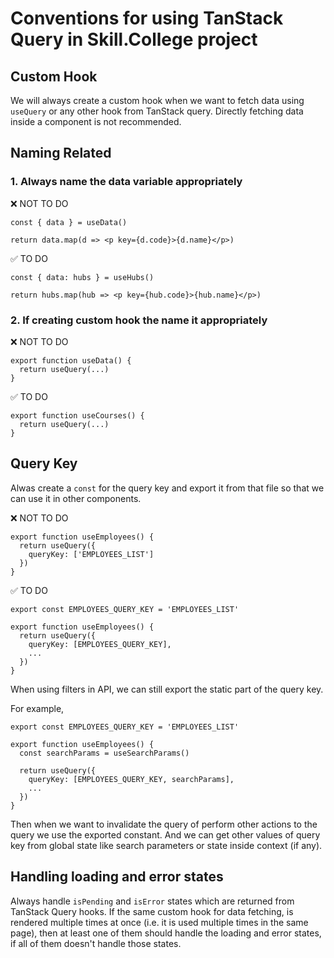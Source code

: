 # Conventions for using TanStack Query in Skill.College project

## Custom Hook

We will always create a custom hook when we want to fetch data using `useQuery` or any other hook from TanStack query. Directly fetching data inside a component is not recommended.

## Naming Related

### 1. Always name the data variable appropriately

❌ NOT TO DO

```TSX
const { data } = useData()

return data.map(d => <p key={d.code}>{d.name}</p>)
```

✅ TO DO

```TSX
const { data: hubs } = useHubs()

return hubs.map(hub => <p key={hub.code}>{hub.name}</p>)
```

### 2. If creating custom hook the name it appropriately

❌ NOT TO DO

```TSX
export function useData() {
  return useQuery(...)
}
```

✅ TO DO

```TSX
export function useCourses() {
  return useQuery(...)
}
```

## Query Key

Alwas create a `const` for the query key and export it from that file so that we can use it in other components.

❌ NOT TO DO

```TSX
export function useEmployees() {
  return useQuery({
    queryKey: ['EMPLOYEES_LIST']
  })
}
```

✅ TO DO

```TSX
export const EMPLOYEES_QUERY_KEY = 'EMPLOYEES_LIST'

export function useEmployees() {
  return useQuery({
    queryKey: [EMPLOYEES_QUERY_KEY],
    ...
  })
}
```

When using filters in API, we can still export the static part of the query key.

For example,

```TSX
export const EMPLOYEES_QUERY_KEY = 'EMPLOYEES_LIST'

export function useEmployees() {
  const searchParams = useSearchParams()

  return useQuery({
    queryKey: [EMPLOYEES_QUERY_KEY, searchParams],
    ...
  })
}
```

Then when we want to invalidate the query of perform other actions to the query we use the exported constant. And we can get other values of query key from global state like search parameters or state inside context (if any).

## Handling loading and error states

Always handle `isPending` and `isError` states which are returned from TanStack Query hooks. If the same custom hook for data fetching, is rendered multiple times at once (i.e. it is used multiple times in the same page), then at least one of them should handle the loading and error states, if all of them doesn't handle those states.
